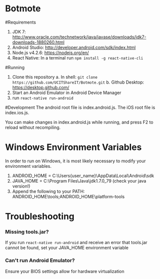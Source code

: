 # Botmote

#Requirements
1. JDK 7: http://www.oracle.com/technetwork/java/javase/downloads/jdk7-downloads-1880260.html
2. Android Studio: http://developer.android.com/sdk/index.html
3. Node.js v4.2.6: https://nodejs.org/en/
4. React Native: In a terminal run `npm install -g react-native-cli`

#Running
1. Clone this repository
    a. In shell: `git clone https://github.com/UCITShareIT/Botmote.git`
    b. Github Desktop: https://desktop.github.com/
2. Start an Android Emulator in Android Device Manager
3. run `react-native run-android`

#Development
The android root file is index.android.js. 
The iOS root file is index.ios.js.

You can make changes in index.android.js while running, and press
F2 to reload without recompiling. 

# Windows Environment Variables
In order to run on Windows, it is most likely necessary to modify your environment variables.
 
1. ANDROID_HOME = C:\Users\{user_name}\AppData\Local\Android\sdk
2. JAVA_HOME = C:\Program Files\Java\jdk1.7.0_79 (check your java version!)
3. Append the following to your PATH: ANDROID_HOME\tools;ANDROID_HOME\platform-tools


# Troubleshooting

### Missing tools.jar?

If you run `react-native run-android` and receive an error that tools.jar
cannot be found, set your JAVA_HOME environment variable

### Can't run Android Emulator?
Ensure your BIOS settings allow for hardware virtualization
